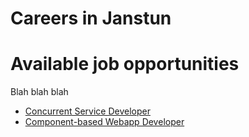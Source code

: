 # Careers in Janstun

# Available job opportunities
Blah blah blah
* [Concurrent Service Developer][backend-developer]
* [Component-based Webapp Developer][frontend-developer]

[backend-developer]: /careers/Backend
[frontend-developer]: /careers/Frontend
